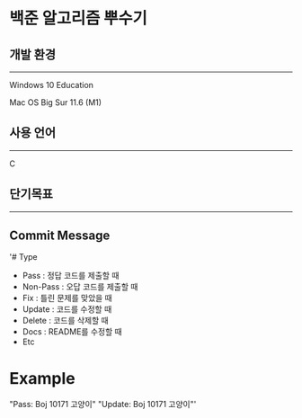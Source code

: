 # 백준 알고리즘 뿌수기

## 개발 환경
---

Windows 10 Education

Mac OS Big Sur 11.6 (M1)

## 사용 언어
---

C

## 단기목표
---


## Commit Message
'# Type
- Pass  : 정답 코드를 제출할 때
- Non-Pass : 오답 코드를 제출할 때
- Fix   : 틀린 문제를 맞았을 때
- Update : 코드를 수정할 때
- Delete : 코드를 삭제할 때
- Docs  : README를 수정할 때
- Etc

# Example
"Pass: Boj 10171 고양이"
"Update: Boj 10171 고양이"'